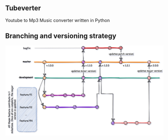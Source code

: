 ## Tubeverter

Youtube to Mp3 Music converter written in Python

## Branching and versioning strategy
<img src="img/branching_versioning.png" alt="drawing" width="900"/>
